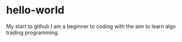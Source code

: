 # hello-world
My start to github
I am a beginner to coding with the aim to learn algo trading programming.
